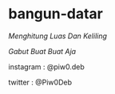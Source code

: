 # bangun-datar 

*Menghitung Luas Dan Keliling*

*Gabut Buat Buat Aja*

instagram : @piw0.deb

twitter   : @Piw0Deb
